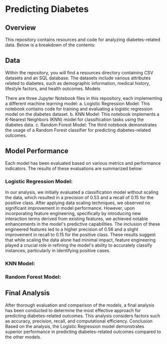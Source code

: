 # Predicting Diabetes

## Overview
This repository contains resources and code for analyzing diabetes-related data. Below is a breakdown of the contents:

## Data
Within the repository, you will find a resources directory containing CSV datasets and an SQL database. The datasets include various attributes related to diabetes, such as demographic information, medical history, lifestyle factors, and health outcomes.
Models

There are three Jupyter Notebook files in this repository, each implementing a different machine learning model:
a. Logistic Regression Model: This notebook contains code for training and evaluating a logistic regression model on the diabetes dataset.
b. KNN Model: This notebook implements a K-Nearest Neighbors (KNN) model for classification tasks using the diabetes data.
c. Random Forest Model: The third notebook demonstrates the usage of a Random Forest classifier for predicting diabetes-related outcomes.


## Model Performance
Each model has been evaluated based on various metrics and performance indicators. The results of these evaluations are summarized below:

### Logistic Regression Model: 
In our analysis, we initially evaluated a classification model without scaling the data, which resulted in a precision of 0.53 and a recall of 0.15 for the positive class. After applying data scaling techniques, we observed no significant improvement in model performance. However, upon incorporating feature engineering, specifically by introducing new interaction terms derived from existing features, we achieved notable enhancements in the model's predictive capabilities. The inclusion of these engineered features led to a higher precision of 0.56 and a slight improvement in recall to 0.15 for the positive class. These results suggest that while scaling the data alone had minimal impact, feature engineering played a crucial role in refining the model's ability to accurately classify instances, particularly in identifying positive cases.

### KNN Model: 


### Random Forest Model: 


## Final Analysis
After thorough evaluation and comparison of the models, a final analysis has been conducted to determine the most effective approach for predicting diabetes-related outcomes. This analysis considers factors such as accuracy, precision, recall, and computational efficiency.
Conclusion
Based on the analysis, the Logistic Regression model demonstrates superior performance in predicting diabetes-related outcomes compared to the other models. 
